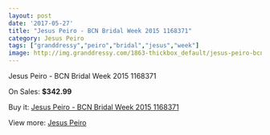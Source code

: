 ```yaml
---
layout: post
date: '2017-05-27'
title: "Jesus Peiro - BCN Bridal Week 2015 1168371"
category: Jesus Peiro
tags: ["granddressy","peiro","bridal","jesus","week"]
image: http://img.granddressy.com/1863-thickbox_default/jesus-peiro-bcn-bridal-week-2015-1168371.jpg
---
```

Jesus Peiro - BCN Bridal Week 2015 1168371

On Sales: **$342.99**
<a href="https://www.granddressy.com/en/jesus-peiro/1539-jesus-peiro-bcn-bridal-week-2015-1168371.html"><amp-img layout="responsive" width="600" height="600" src="//img.granddressy.com/1863-thickbox_default/jesus-peiro-bcn-bridal-week-2015-1168371.jpg" alt="Jesus Peiro - BCN Bridal Week 2015 1168371 0" /></a>

Buy it: [Jesus Peiro - BCN Bridal Week 2015 1168371](https://www.granddressy.com/en/jesus-peiro/1539-jesus-peiro-bcn-bridal-week-2015-1168371.html "Jesus Peiro - BCN Bridal Week 2015 1168371")

View more: [Jesus Peiro](https://www.granddressy.com/en/76-jesus-peiro "Jesus Peiro")